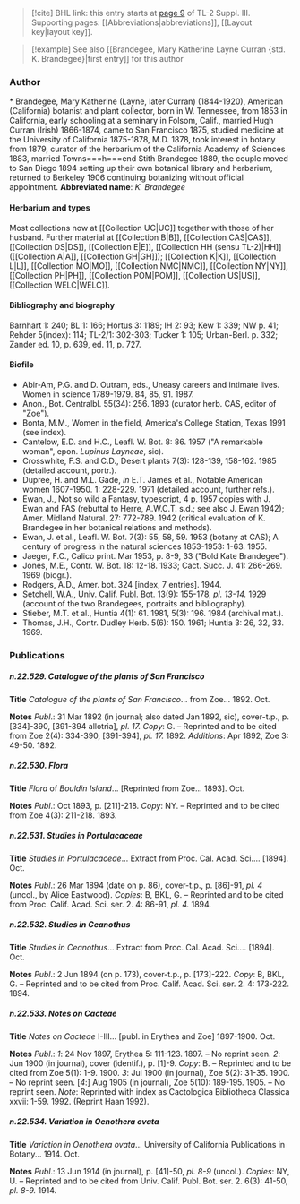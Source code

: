 > [!cite] BHL link: this entry starts at [page 9](https://www.biodiversitylibrary.org/page/33266316) of TL-2 Suppl. III.
> Supporting pages: [[Abbreviations|abbreviations]], [[Layout key|layout key]].

> [!example] See also [[Brandegee, Mary Katherine Layne Curran {std. K. Brandegee}|first entry]] for this author

### Author

\* Brandegee, Mary Katherine (Layne, later Curran) (1844-1920), American (California) botanist and plant collector, born in W. Tennessee, from 1853 in California, early schooling at a seminary in Folsom, Calif., married Hugh Curran (Irish) 1866-1874, came to San Francisco 1875, studied medicine at the University of California 1875-1878, M.D. 1878, took interest in botany from 1879, curator of the herbarium of the California Academy of Sciences 1883, married Towns===h===end Stith Brandegee 1889, the couple moved to San Diego 1894 setting up their own botanical library and herbarium, returned to Berkeley 1906 continuing botanizing without official appointment. 
**Abbreviated name**: *K. Brandegee*

#### Herbarium and types

Most collections now at [[Collection UC|UC]] together with those of her husband. Further material at [[Collection B|B]], [[Collection CAS|CAS]], [[Collection DS|DS]], [[Collection E|E]], [[Collection HH (sensu TL-2)|HH]]([[Collection A|A]], [[Collection GH|GH]]); [[Collection K|K]], [[Collection L|L]], [[Collection MO|MO]], [[Collection NMC|NMC]], [[Collection NY|NY]], [[Collection PH|PH]], [[Collection POM|POM]], [[Collection US|US]], [[Collection WELC|WELC]].

#### Bibliography and biography

Barnhart 1: 240; BL 1: 166; Hortus 3: 1189; IH 2: 93; Kew 1: 339; NW p. 41; Rehder 5(index): 114; TL-2/1: 302-303; Tucker 1: 105; Urban-Berl. p. 332; Zander ed. 10, p. 639, ed. 11, p. 727.

#### Biofile

- Abir-Am, P.G. and D. Outram, eds., Uneasy careers and intimate lives. Women in science 1789-1979. 84, 85, 91. 1987.
- Anon., Bot. Centralbl. 55(34): 256. 1893 (curator herb. CAS, editor of "Zoe").
- Bonta, M.M., Women in the field, America's College Station, Texas 1991 (see index).
- Cantelow, E.D. and H.C., Leafl. W. Bot. 8: 86. 1957 ("A remarkable woman", epon. *Lupinus Layneae*, sic).
- Crosswhite, F.S. and C.D., Desert plants 7(3): 128-139, 158-162. 1985 (detailed account, portr.).
- Dupree, H. and M.L. Gade, *in* E.T. James et al., Notable American women 1607-1950. 1: 228-229. 1971 (detailed account, further refs.).
- Ewan, J., Not so wild a Fantasy, typescript, 4 p. 1957 copies with J. Ewan and FAS (rebuttal to Herre, A.W.C.T. s.d.; see also J. Ewan 1942); Amer. Midland Natural. 27: 772-789. 1942 (critical evaluation of K. Brandegee in her botanical relations and methods).
- Ewan, J. et al., Leafl. W. Bot. 7(3): 55, 58, 59. 1953 (botany at CAS); A century of progress in the natural sciences 1853-1953: 1-63. 1955.
- Jaeger, F.C., Calico print. Mar 1953, p. 8-9, 33 ("Bold Kate Brandegee").
- Jones, M.E., Contr. W. Bot. 18: 12-18. 1933; Cact. Succ. J. 41: 266-269. 1969 (biogr.).
- Rodgers, A.D., Amer. bot. 324 \[index, 7 entries\]. 1944.
- Setchell, W.A., Univ. Calif. Publ. Bot. 13(9): 155-178, *pl. 13-14.* 1929 (account of the two Brandegees, portraits and bibliography).
- Stieber, M.T. et al., Huntia 4(1): 61. 1981, 5(3): 196. 1984 (archival mat.).
- Thomas, J.H., Contr. Dudley Herb. 5(6): 150. 1961; Huntia 3: 26, 32, 33. 1969.

### Publications

##### n.22.529. Catalogue of the plants of San Francisco

**Title**
*Catalogue of the plants of San Francisco*... from Zoe... 1892. Oct.

**Notes**
*Publ*.: 31 Mar 1892 (in journal; also dated Jan 1892, sic), cover-t.p., p. \[334\]-390, \[391-394 allotria\], *pl. 17.* *Copy*: G. – Reprinted and to be cited from Zoe 2(4): 334-390, \[391-394\], *pl. 17.* 1892.
*Additions*: Apr 1892, Zoe 3: 49-50. 1892.

##### n.22.530. Flora

**Title**
*Flora* of *Bouldin Island*... \[Reprinted from Zoe... 1893\]. Oct.

**Notes**
*Publ*.: Oct 1893, p. \[211\]-218. *Copy*: NY. – Reprinted and to be cited from Zoe 4(3): 211-218. 1893.

##### n.22.531. Studies in Portulacaceae

**Title**
*Studies in Portulacaceae*... Extract from Proc. Cal. Acad. Sci.... \[1894\]. Oct.

**Notes**
*Publ*.: 26 Mar 1894 (date on p. 86), cover-t.p., p. \[86\]-91, *pl. 4* (uncol., by Alice Eastwood).
*Copies*: B, BKL, G. – Reprinted and to be cited from Proc. Calif. Acad. Sci. ser. 2. 4: 86-91, *pl. 4.* 1894.

##### n.22.532. Studies in Ceanothus

**Title**
*Studies in Ceanothus*... Extract from Proc. Cal. Acad. Sci.... \[1894\]. Oct.

**Notes**
*Publ*.: 2 Jun 1894 (on p. 173), cover-t.p., p. \[173\]-222. *Copy*: B, BKL, G. – Reprinted and to be cited from Proc. Calif. Acad. Sci. ser. 2. 4: 173-222. 1894.

##### n.22.533. Notes on Cacteae

**Title**
*Notes on Cacteae* I-III... \[publ. in Erythea and Zoe\] 1897-1900. Oct.

**Notes**
*Publ*.: *1*: 24 Nov 1897, Erythea 5: 111-123. 1897. – No reprint seen.
*2*: Jun 1900 (in journal), cover (identif.), p. \[1\]-9. *Copy*: B. – Reprinted and to be cited from Zoe 5(1): 1-9. 1900.
*3*: Jul 1900 (in journal), Zoe 5(2): 31-35. 1900. – No reprint seen.
\[*4*:\] Aug 1905 (in journal), Zoe 5(10): 189-195. 1905. – No reprint seen.
*Note*: Reprinted with index as Cactologica Bibliotheca Classica xxvii: 1-59. 1992. (Reprint Haan 1992).

##### n.22.534. Variation in Oenothera ovata

**Title**
*Variation in Oenothera ovata*... University of California Publications in Botany... 1914. Oct.

**Notes**
*Publ*.: 13 Jun 1914 (in journal), p. \[41\]-50, *pl. 8-9* (uncol.). *Copies*: NY, U. – Reprinted and to be cited from Univ. Calif. Publ. Bot. ser. 2. 6(3): 41-50, *pl. 8-9.* 1914.

